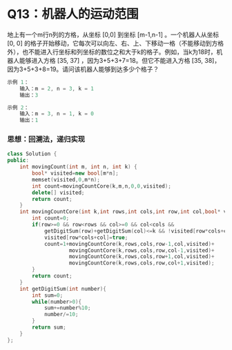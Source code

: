 # Q13：机器人的运动范围

地上有一个m行n列的方格，从坐标 [0,0] 到坐标 [m-1,n-1] 。一个机器人从坐标 [0, 0] 的格子开始移动，它每次可以向左、右、上、下移动一格（不能移动到方格外），也不能进入行坐标和列坐标的数位之和大于k的格子。例如，当k为18时，机器人能够进入方格 [35, 37] ，因为3+5+3+7=18。但它不能进入方格 [35, 38]，因为3+5+3+8=19。请问该机器人能够到达多少个格子？

```cpp
示例 1：
    输入：m = 2, n = 3, k = 1
    输出：3

示例 2：
    输入：m = 3, n = 1, k = 0
    输出：1
```

### 	

### 	思想：回溯法，递归实现

```cpp
class Solution {
public:
    int movingCount(int m, int n, int k) {
        bool* visited=new bool[m*n];
        memset(visited,0,m*n);
        int count=movingCountCore(k,m,n,0,0,visited);
        delete[] visited;
        return count;
    }
    int movingCountCore(int k,int rows,int cols,int row,int col,bool* visited){
        int count=0;
        if(row>=0 && row<rows && col>=0 && col<cols && 
            getDigitSum(row)+getDigitSum(col)<=k && !visited[row*cols+col]){
            visited[row*cols+col]=true;
            count=1+movingCountCore(k,rows,cols,row-1,col,visited)+
                    movingCountCore(k,rows,cols,row,col-1,visited)+
                    movingCountCore(k,rows,cols,row+1,col,visited)+
                    movingCountCore(k,rows,cols,row,col+1,visited);
        }
        return count;
    }
    int getDigitSum(int number){
        int sum=0;
        while(number>0){
            sum+=number%10;
            number/=10;
        }
        return sum;
    }
};
```

